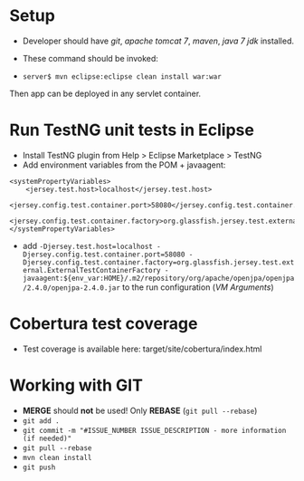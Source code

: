 # Setup
 - Developer should have *git*, *apache tomcat 7*, *maven*, *java 7 jdk* installed.

 - These command should be invoked:
 - ```server$ mvn eclipse:eclipse clean install war:war```

Then app can be deployed in any servlet container.

# Run TestNG unit tests in Eclipse
 - Install TestNG plugin from Help > Eclipse Marketplace > TestNG
 - Add environment variables from the POM + javaagent:
```
<systemPropertyVariables>
	<jersey.test.host>localhost</jersey.test.host>
	<jersey.config.test.container.port>58080</jersey.config.test.container.port>
	<jersey.config.test.container.factory>org.glassfish.jersey.test.external.ExternalTestContainerFactory</jersey.config.test.container.factory>
</systemPropertyVariables>
```
  - add
```-Djersey.test.host=localhost -Djersey.config.test.container.port=58080 -Djersey.config.test.container.factory=org.glassfish.jersey.test.external.ExternalTestContainerFactory -javaagent:${env_var:HOME}/.m2/repository/org/apache/openjpa/openjpa/2.4.0/openjpa-2.4.0.jar```
to the run configuration (*VM Arguments*)

# Cobertura test coverage

 - Test coverage is available here: target/site/cobertura/index.html

# Working with GIT
 - **MERGE** should **not** be used! Only **REBASE** (```git pull --rebase```)
 - ```git add .```
 - ```git commit -m "#ISSUE_NUMBER ISSUE_DESCRIPTION - more information (if needed)"```
 - ```git pull --rebase```
 - ```mvn clean install```
 - ```git push```

 